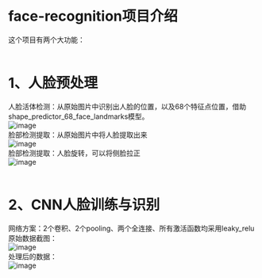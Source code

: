 # face-recognition项目介绍

这个项目有两个大功能：<br />
<br />
# 1、人脸预处理<br />
人脸活体检测：从原始图片中识别出人脸的位置，以及68个特征点位置，借助shape_predictor_68_face_landmarks模型。<br />
![image](https://github.com/duhanmin/face-recognition/blob/master/images/4.png)<br />
脸部检测提取：从原始图片中将人脸提取出来<br />
![image](https://github.com/duhanmin/face-recognition/blob/master/images/5.png)<br />
脸部检测提取：人脸旋转，可以将侧脸拉正<br />
![image](https://github.com/duhanmin/face-recognition/blob/master/images/3.png)<br />
<br />
# 2、CNN人脸训练与识别<br />
网络方案：2个卷积、2个pooling、两个全连接、所有激活函数均采用leaky_relu<br />
原始数据截图：<br />
![image](https://github.com/duhanmin/face-recognition/blob/master/images/1.png)<br />
处理后的数据：<br />
![image](https://github.com/duhanmin/face-recognition/blob/master/images/1.png)<br />
